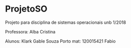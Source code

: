 # ProjetoSO
Projeto para disciplina de sistemas operacionais unb 1/2018


Professora: Alba Cristina


Alunos: 
      Klark Gable Souza Porto mat: 120015421
      Fabio 
      
      
      
